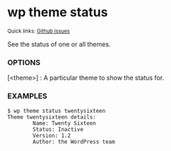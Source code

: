 # wp theme status

<small>Quick links: <a href="https://github.com/issues?q=is%3Aopen+label%3Acommand%3Atheme-status+sort%3Aupdated-desc+org%3Awp-cli">Github issues</a></small>

See the status of one or all themes.

### OPTIONS

[&lt;theme&gt;]
: A particular theme to show the status for.

### EXAMPLES

    $ wp theme status twentysixteen
    Theme twentysixteen details:
    		Name: Twenty Sixteen
    		Status: Inactive
    		Version: 1.2
    		Author: the WordPress team


